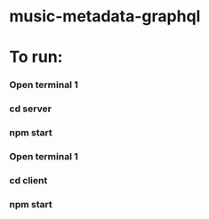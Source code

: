 # music-metadata-graphql

# To run:
### Open terminal 1
### cd server
### npm start

### Open terminal 1
### cd client
### npm start
